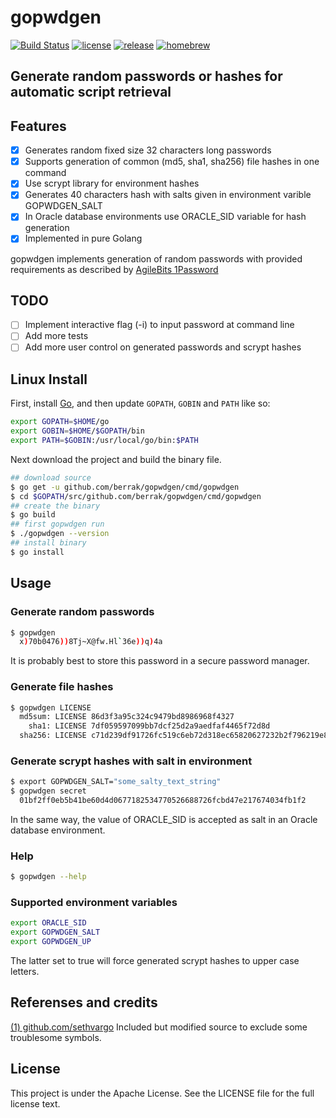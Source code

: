 # gopwdgen

[![Build Status](https://travis-ci.org/berrak/gopwdgen.svg?branch=master)](https://travis-ci.org/berrak/gopwdgen)
[![license](https://img.shields.io/github/license/mashape/apistatus.svg?style=flat)](./LICENSE)
[![release](https://img.shields.io/badge/release-v0.1.0-blue.svg)]()
[![homebrew](https://img.shields.io/badge/homebrew-v0.1.0-orange.svg)]()

## Generate random passwords or hashes for automatic script retrieval

## Features

- [x] Generates random fixed size 32 characters long passwords
- [x] Supports generation of common (md5, sha1, sha256) file hashes in one command
- [x] Use scrypt library for environment hashes
- [x] Generates 40 characters hash with salts given in environment varible GOPWDGEN_SALT
- [x] In Oracle database environments use ORACLE_SID variable for hash generation 
- [x] Implemented in pure Golang

gopwdgen implements generation of random passwords with provided
requirements as described by [AgileBits
1Password](https://discussions.agilebits.com/discussion/23842/how-random-are-the-generated-passwords)

## TODO

- [ ] Implement interactive flag (-i) to input password at command line
- [ ] Add more tests
- [ ] Add more user control on generated passwords and scrypt hashes

## Linux Install

First, install [Go](https://golang.org), and then update `GOPATH`, `GOBIN` and `PATH` like so:

```bash
export GOPATH=$HOME/go
export GOBIN=$HOME/$GOPATH/bin
export PATH=$GOBIN:/usr/local/go/bin:$PATH
```
Next download the project and build the binary file.

```bash
## download source
$ go get -u github.com/berrak/gopwdgen/cmd/gopwdgen
$ cd $GOPATH/src/github.com/berrak/gopwdgen/cmd/gopwdgen
## create the binary
$ go build
## first gopwdgen run
$ ./gopwdgen --version
## install binary
$ go install
```

## Usage

### Generate random passwords
```bash
$ gopwdgen 
  x)70b0476))8Tj~X@fw.Hl`36e))q)4a
```
It is probably best to store this password in a secure password manager.

### Generate file hashes
```bash
$ gopwdgen LICENSE 
  md5sum: LICENSE 86d3f3a95c324c9479bd8986968f4327
    sha1: LICENSE 7df059597099bb7dcf25d2a9aedfaf4465f72d8d
  sha256: LICENSE c71d239df91726fc519c6eb72d318ec65820627232b2f796219e87dcf35d0ab4
```
### Generate scrypt hashes with salt in environment
```bash
$ export GOPWDGEN_SALT="some_salty_text_string"
$ gopwdgen secret 
  01bf2ff0eb5b41be60d4d0677182534770526688726fcbd47e217674034fb1f2
```
In the same way, the value of ORACLE_SID is accepted as salt in an Oracle database environment.

### Help

```bash 
$ gopwdgen --help
```

### Supported environment variables
```bash 
export ORACLE_SID
export GOPWDGEN_SALT
export GOPWDGEN_UP
```
The latter set to true will force generated scrypt hashes to upper case letters.

## Referenses and credits
[(1) github.com/sethvargo](https://github.com/sethvargo/password) Included but modified source to exclude some troublesome symbols.

## License
This project is under the Apache License. See the LICENSE file for the full license text.

